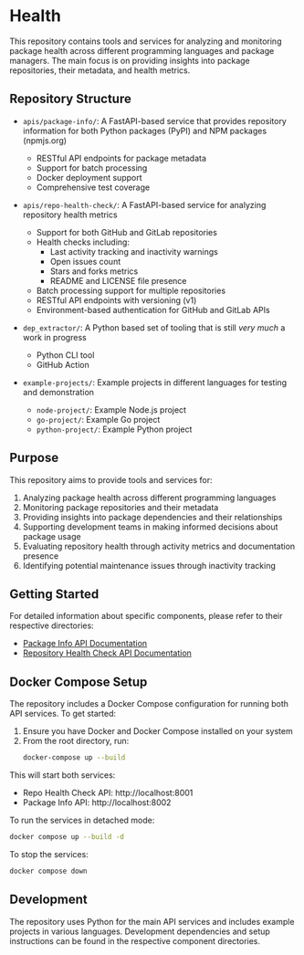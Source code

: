 # Health

This repository contains tools and services for analyzing and monitoring package health across different programming languages and package managers. The main focus is on providing insights into package repositories, their metadata, and health metrics.

## Repository Structure

- `apis/package-info/`: A FastAPI-based service that provides repository information for both Python packages (PyPI) and NPM packages (npmjs.org)
  - RESTful API endpoints for package metadata
  - Support for batch processing
  - Docker deployment support
  - Comprehensive test coverage

- `apis/repo-health-check/`: A FastAPI-based service for analyzing repository health metrics
  - Support for both GitHub and GitLab repositories
  - Health checks including:
    - Last activity tracking and inactivity warnings
    - Open issues count
    - Stars and forks metrics
    - README and LICENSE file presence
  - Batch processing support for multiple repositories
  - RESTful API endpoints with versioning (v1)
  - Environment-based authentication for GitHub and GitLab APIs

- `dep_extractor/`: A Python based set of tooling that is still _very much_ a work in progress
  - Python CLI tool
  - GitHub Action

- `example-projects/`: Example projects in different languages for testing and demonstration
  - `node-project/`: Example Node.js project
  - `go-project/`: Example Go project
  - `python-project/`: Example Python project

## Purpose

This repository aims to provide tools and services for:
1. Analyzing package health across different programming languages
2. Monitoring package repositories and their metadata
3. Providing insights into package dependencies and their relationships
4. Supporting development teams in making informed decisions about package usage
5. Evaluating repository health through activity metrics and documentation presence
6. Identifying potential maintenance issues through inactivity tracking

## Getting Started

For detailed information about specific components, please refer to their respective directories:
- [Package Info API Documentation](apis/package-info/README.md)
- [Repository Health Check API Documentation](apis/repo-health-check/README.md)

## Docker Compose Setup

The repository includes a Docker Compose configuration for running both API services. To get started:

1. Ensure you have Docker and Docker Compose installed on your system
2. From the root directory, run:
   ```bash
   docker-compose up --build
   ```

This will start both services:
- Repo Health Check API: http://localhost:8001
- Package Info API: http://localhost:8002

To run the services in detached mode:
```bash
docker compose up --build -d
```

To stop the services:
```bash
docker compose down
```

## Development

The repository uses Python for the main API services and includes example projects in various languages. Development dependencies and setup instructions can be found in the respective component directories.
